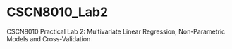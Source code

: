 # CSCN8010_Lab2
CSCN8010 Practical Lab 2: Multivariate Linear Regression, Non-Parametric Models and Cross-Validation
